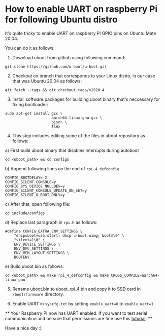 # How to enable UART on raspberry Pi for following Ubuntu distro 

It's quite tricky to enable UART on raspberry PI GPIO pins on Ubuntu Mate 20.04. 

You can do it as follows: 

1. Download uboot from github using following command: 
```
git clone https://github.com/u-boot/u-boot.git
```

2. Checkout on branch that corresponds to your Linux distro, in our case that was Ubuntu 20.04 as follows: 
```
git fetch --tags && git checkout tags/v2020.4
```

3. Install software packages for building uboot binary that's neccessary for fixing bootloader: 
```
sudo apt-get install gcc \
                     aarch64-linux-gnu-gcc \
                     bison \
                     flex
```

4. This step includes editing some of the files in uboot repository as follows: 

a) First build uboot binary that disables interrupts during autoboot

```
cd <uboot_path> && cd configs 
```

b) Append following lines on the end of `rpi_4_defconfig`
```
CONFIG_BOOTDELAY=-2
CONFIG_SILENT_CONSOLE=y
CONFIG_SYS_DEVICE_NULLDEV=y
CONFIG_SILENT_CONSOLE_UPDATE_ON_SET=y
CONFIG_SILENT_U_BOOT_ONLY=y
```

c) After that, open following file: 

```
cd include/configs 
```

d) Replace last paragraph in `rpi.h` as follows: 

```
#define CONFIG_EXTRA_ENV_SETTINGS \
    "dhcpuboot=usb start; dhcp u-boot.uimg; bootm\0" \
    "silent=1\0" \
    ENV_DEVICE_SETTINGS \
    ENV_DFU_SETTINGS \
    ENV_MEM_LAYOUT_SETTINGS \
    BOOTENV
```

e) Build uboot.bin as follows: 

```
cd <uboot_path> && make rpi_4_defconfig && make CROSS_COMPILE=aarch64-linux-gnu-
```

5. Rename uboot.bin to uboot_rpi_4.bin and copy it to SSD card in `/boot/firmware` directory. 

6. Enable UART in `syscfg.txt` by setting `enable_uart=0` to `enable_uart=1` 

** Your Raspberry PI now has UART enabled. If you want to test serial communication and
be sure that permissions are fine use this [tutorial](https://www.youtube.com/watch?v=StFZj7gSwNs). **

Have a nice day :) 
 


